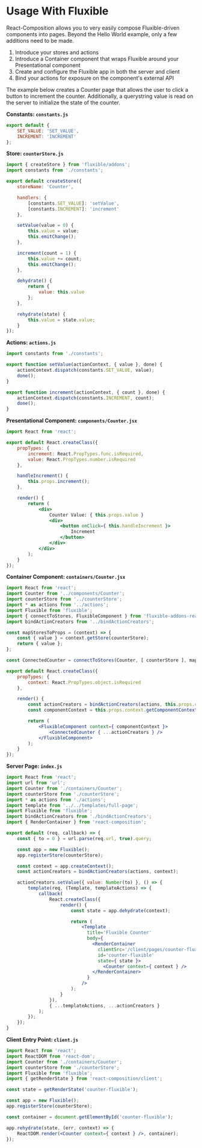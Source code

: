 # Usage With Fluxible

React-Composition allows you to very easily compose Fluxible-driven components into pages.  Beyond the Hello World example, only a few additions need to be made.

1. Introduce your stores and actions
1. Introduce a Container component that wraps Fluxible around your Presentational component
1. Create and configure the Fluxible app in both the server and client
1. Bind your actions for exposure on the component's external API

The example below creates a Counter page that allows the user to click a button to increment the counter.  Additionally, a querystring value is read on the server to initialize the state of the counter.

**Constants: `constants.js`**

``` js
export default {
    SET_VALUE: 'SET_VALUE',
    INCREMENT: 'INCREMENT'
};
```

**Store: `counterStore.js`**

``` js
import { createStore } from 'fluxible/addons';
import constants from './constants';

export default createStore({
    storeName: 'Counter',

    handlers: {
        [constants.SET_VALUE]: 'setValue',
        [constants.INCREMENT]: 'increment'
    },

    setValue(value = 0) {
        this.value = value;
        this.emitChange();
    },

    increment(count = 1) {
        this.value += count;
        this.emitChange();
    },

    dehydrate() {
        return {
            value: this.value
        };
    },

    rehydrate(state) {
        this.value = state.value;
    }
});
```

**Actions: `actions.js`**

``` js
import constants from './constants';

export function setValue(actionContext, { value }, done) {
    actionContext.dispatch(constants.SET_VALUE, value);
    done();
}

export function increment(actionContext, { count }, done) {
    actionContext.dispatch(constants.INCREMENT, count);
    done();
}
```

**Presentational Component: `components/Counter.jsx`**

``` jsx
import React from 'react';

export default React.createClass({
    propTypes: {
        increment: React.PropTypes.func.isRequired,
        value: React.PropTypes.number.isRequired
    },

    handleIncrement() {
        this.props.increment();
    },

    render() {
        return (
            <div>
                Counter Value: { this.props.value }
                <div>
                    <button onClick={ this.handleIncrement }>
                        Increment
                    </button>
                </div>
            </div>
        );
    }
});
```

**Container Component: `containers/Counter.jsx`**

``` jsx
import React from 'react';
import Counter from '../components/Counter';
import counterStore from '../counterStore';
import * as actions from '../actions';
import Fluxible from 'fluxible';
import { connectToStores, FluxibleComponent } from 'fluxible-addons-react';
import bindActionCreators from '../bindActionCreators';

const mapStoresToProps = (context) => {
    const { value } = context.getStore(counterStore);
    return { value };
};

const ConnectedCounter = connectToStores(Counter, [ counterStore ], mapStoresToProps);

export default React.createClass({
    propTypes: {
        context: React.PropTypes.object.isRequired
    },

    render() {
        const actionCreators = bindActionCreators(actions, this.props.context);
        const componentContext = this.props.context.getComponentContext();

        return (
            <FluxibleComponent context={ componentContext }>
                <ConnectedCounter { ...actionCreators } />
            </FluxibleComponent>
        );
    }
});
```

**Server Page: `index.js`**

``` jsx
import React from 'react';
import url from 'url';
import Counter from './containers/Counter';
import counterStore from './counterStore';
import * as actions from './actions';
import template from '../../templates/full-page';
import Fluxible from 'fluxible';
import bindActionCreators from './bindActionCreators';
import { RenderContainer } from 'react-composition';

export default (req, callback) => {
    const { to = 0 } = url.parse(req.url, true).query;

    const app = new Fluxible();
    app.registerStore(counterStore);

    const context = app.createContext();
    const actionCreators = bindActionCreators(actions, context);

    actionCreators.setValue({ value: Number(to) }, () => {
        template(req, (Template, templateActions) => {
            callback(
                React.createClass({
                    render() {
                        const state = app.dehydrate(context);

                        return (
                            <Template
                              title='Fluxible Counter'
                              body={
                                <RenderContainer
                                  clientSrc='/client/pages/counter-fluxible.js'
                                  id='counter-fluxible'
                                  state={ state }>
                                    <Counter context={ context } />
                                </RenderContainer>
                              }
                            />
                        );
                    }
                }),
                { ...templateActions, ...actionCreators }
            );
        });
    });
}
```

**Client Entry Point: `client.js`**

``` jsx
import React from 'react';
import ReactDOM from 'react-dom';
import Counter from './containers/Counter';
import counterStore from './counterStore';
import Fluxible from 'fluxible';
import { getRenderState } from 'react-composition/client';

const state = getRenderState('counter-fluxible');

const app = new Fluxible();
app.registerStore(counterStore);

const container = document.getElementById('counter-fluxible');

app.rehydrate(state, (err, context) => {
    ReactDOM.render(<Counter context={ context } />, container);
});
```

